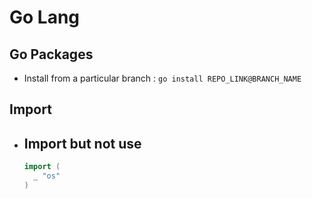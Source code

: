 # Go Lang

## Go Packages
- Install from a particular branch : `go install REPO_LINK@BRANCH_NAME`

## Import

- Import but not use
  - 
  ```go
  import ( 
    _ "os"
  )
  ```